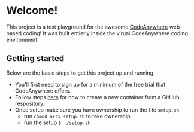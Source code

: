# Welcome!
This project is a test playground for the awesome [CodeAnywhere](codeanywhere.com) web based coding! It was built entierly inside the virual CodeAnywhere coding environment. 

## Getting started
Below are the basic steps to get this project up and running.
* You'll first need to sign up for a minimum of the free trial that CodeAnywhere offers. 
* Follow steps [here](LINK) for how to create a new container from a GitHub respository. 
* Once setup make sure you have ownership to run the file `setup.sh`
    * run `chmod a+rx setup.sh` to take ownership
    * run the setup `$ ./setup.sh`
    
